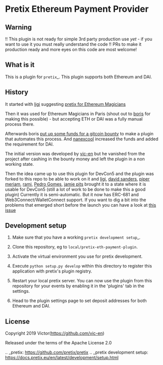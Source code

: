 Pretix Ethereum Payment Provider
================================

Warning
-------

!! This plugin is not ready for simple 3rd party production use *yet* - if you want to use it you must really understand the code !!
PRs to make it production ready and more eyes on this code are most welcome!

What is it
----------

This is a plugin for `pretix`_. This plugin supports both Ethereum and DAI.

History
-------

It started with [ligi](https://ligi) suggesting [pretix for Ethereum Magicians](https://ethereum-magicians.org/t/charging-for-tickets-participant-numbers-event-ticketing-for-council-of-paris-2019/2321)

Then it was used for Ethereum Magicians in Paris (shout out to [boris](https://github.com/bmann) for making this possible) - but accepting ETH or DAI was a fully manual process there.

Afterwards boris [put up some funds for a gitcoin bounty](https://github.com/spadebuilders/community/issues/30) to make a plugin that automates this process. And [nanexcool](https://github.com/nanexcool) increased the funds and added the requirement for DAI.

The initial version was developed by [vic-en](https://github.com/vic-en) but he vanished from the project after cashing in the bounty money and left the plugin in a non working state.

Then the idea came up to use this plugin for DevCon5 and the plugin was forked to this repo to be able to work on it and [ligi](https://ligi.de), [david sanders](https://github.com/davesque), [piper meriam](https://github.com/pipermerriam), [rami](https://github.com/raphaelm), [Pedro Gomes](https://github.com/pedrouid), [jamie pits](https://github.com/jpitts) brought it to a state where it is usable for DevCon5 (still a lot of work to be done to make this a good plugin) Currently it is semi-automatic. But it now has ERC-681 and Web3Connect/WalletConnect support. If you want to dig a bit into the problems that emerged short before the launch you can have a look at [this issue](https://github.com/esPass/pretix-eth-payment-plugin/pull/49)

Development setup
-----------------

1. Make sure that you have a working `pretix development setup`_.

2. Clone this repository, eg to ``local/pretix-eth-payment-plugin``.

3. Activate the virtual environment you use for pretix development.

4. Execute ``python setup.py develop`` within this directory to register this application with pretix's plugin registry.

5. Restart your local pretix server. You can now use the plugin from this repository for your events by enabling it in
   the 'plugins' tab in the settings.

6. Head to the plugin settings page to set deposit addresses for both Ethereum and DAI.

License
-------


Copyright 2019 Victor(https://github.com/vic-en)

Released under the terms of the Apache License 2.0



.. _pretix: https://github.com/pretix/pretix
.. _pretix development setup: https://docs.pretix.eu/en/latest/development/setup.html
